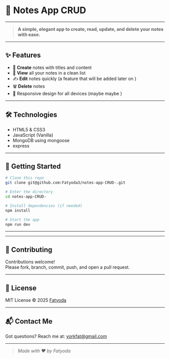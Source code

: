 
# 📝 Notes App CRUD

---

> **A simple, elegant app to create, read, update, and delete your notes with ease.**

---

## ✨ Features

- 📌 **Create** notes with titles and content  
- 👀 **View** all your notes in a clean list  
- ✍️ **Edit** notes quickly (a feature that will be added later on )  
- 🗑️ **Delete** notes 
- 📱 Responsive design for all devices  (maybe maybe )

---

## 🛠️ Technologies

- HTML5 & CSS3  
- JavaScript (Vanilla)  
- MongoDB using mongoose
- express


---

## 🚀 Getting Started

```bash
# Clone this repo
git clone git@github.com:Fatyoda3/notes-app-CRUD-.git

# Enter the directory
cd notes-app-CRUD-

# Install dependencies (if needed)
npm install

# Start the app
npm run dev
```

---


---

## 🤝 Contributing

Contributions welcome!  
Please fork, branch, commit, push, and open a pull request.

---

## 📄 License

MIT License © 2025 [Fatyoda](https://github.com/Fatyoda3)

---

## 📬 Contact Me

Got questions? Reach me at: yorkfat@gmail.com

---

> _Made with ❤️ by Fatyoda_
